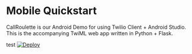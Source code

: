 Mobile Quickstart
===

CallRoulette is our Android Demo for using Twilio Client + Android Studio. This is the accompanying TwiML web app written in Python + Flask. 


test
[![Deploy](https://www.herokucdn.com/deploy/button.png)](https://heroku.com/deploy)
